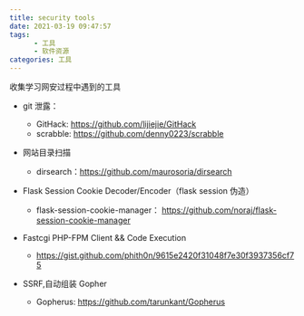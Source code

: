 ```yaml
---
title: security tools
date: 2021-03-19 09:47:57
tags: 
      - 工具
      - 软件资源
categories: 工具
---
```


收集学习网安过程中遇到的工具

<!--more-->

- git 泄露：
  - GitHack: https://github.com/lijiejie/GitHack
  - scrabble: https://github.com/denny0223/scrabble

- 网站目录扫描
  - dirsearch：https://github.com/maurosoria/dirsearch

- Flask Session Cookie Decoder/Encoder（flask session 伪造）
  - flask-session-cookie-manager： https://github.com/noraj/flask-session-cookie-manager

- Fastcgi PHP-FPM Client && Code Execution
  - https://gist.github.com/phith0n/9615e2420f31048f7e30f3937356cf75

- SSRF,自动组装 Gopher
  - Gopherus: https://github.com/tarunkant/Gopherus